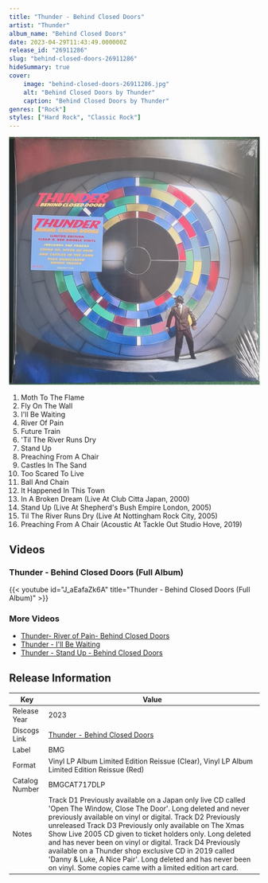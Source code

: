 ```yaml
---
title: "Thunder - Behind Closed Doors"
artist: "Thunder"
album_name: "Behind Closed Doors"
date: 2023-04-29T11:43:49.000000Z
release_id: "26911286"
slug: "behind-closed-doors-26911286"
hideSummary: true
cover:
    image: "behind-closed-doors-26911286.jpg"
    alt: "Behind Closed Doors by Thunder"
    caption: "Behind Closed Doors by Thunder"
genres: ["Rock"]
styles: ["Hard Rock", "Classic Rock"]
---
```


![Behind Closed Doors by Thunder](behind-closed-doors-26911286.jpg)

<!-- section break -->

1. Moth To The Flame
2. Fly On The Wall
3. I'll Be Waiting
4. River Of Pain
5. Future Train
6. 'Til The River Runs Dry
7. Stand Up
8. Preaching From A Chair
9. Castles In The Sand
10. Too Scared To Live
11. Ball And Chain
12. It Happened In This Town
13. In A Broken Dream (Live At Club Citta Japan, 2000)
14. Stand Up (Live At Shepherd's Bush Empire London, 2005)
15. Til The River Runs Dry (Live At Nottingham Rock City, 2005)
16. Preaching From A Chair (Acoustic At Tackle Out Studio Hove, 2019)

<!-- section break -->




## Videos
### Thunder - Behind Closed Doors (Full Album)
{{< youtube id="J_aEafaZk6A" title="Thunder - Behind Closed Doors (Full Album)" >}}<br>

### More Videos

- [Thunder- River of Pain- Behind Closed Doors](https://www.youtube.com/watch?v=ohjIl6m5kVY)
- [Thunder - I'll Be Waiting](https://www.youtube.com/watch?v=1NZvf4uwilM)
- [Thunder - Stand Up - Behind Closed Doors](https://www.youtube.com/watch?v=oDYLrW5sncI)


## Release Information
|  Key           | Value                                                |
| ---------------| ---------------------------------------------------- |
| Release Year   | 2023                                   |
| Discogs Link   | [Thunder - Behind Closed Doors](https://www.discogs.com/release/26911286-Thunder-Behind-Closed-Doors) |
| Label          | BMG |
| Format         | Vinyl LP Album Limited Edition Reissue (Clear), Vinyl LP Album Limited Edition Reissue (Red) |
| Catalog Number | BMGCAT717DLP |
| Notes | Track D1 Previously available on a Japan only live CD called 'Open The Window, Close The Door'. Long deleted and never previously available on vinyl or digital. Track D2 Previously unreleased Track D3 Previously only available on The Xmas Show Live 2005 CD given to ticket holders only. Long deleted and has never been on vinyl or digital. Track D4 Previously available on a Thunder shop exclusive CD in 2019 called 'Danny & Luke, A Nice Pair'. Long deleted and has never been on vinyl.  Some copies came with a limited edition art card. |